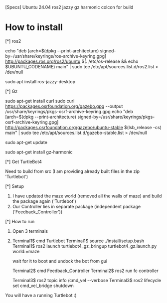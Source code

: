 [Specs]
Ubuntu 24.04
ros2 jazzy gz harmonic
colcon for build

# How to install
[*] ros2

echo "deb [arch=$(dpkg --print-architecture) signed-by=/usr/share/keyrings/ros-archive-keyring.gpg] http://packages.ros.org/ros2/ubuntu $(. /etc/os-release && echo $UBUNTU_CODENAME) main" | sudo tee /etc/apt/sources.list.d/ros2.list > /dev/null	

sudo apt install ros-jazzy-desktop

[*] Gz

sudo apt-get install curl
sudo curl https://packages.osrfoundation.org/gazebo.gpg --output /usr/share/keyrings/pkgs-osrf-archive-keyring.gpg
echo "deb [arch=$(dpkg --print-architecture) signed-by=/usr/share/keyrings/pkgs-osrf-archive-keyring.gpg] http://packages.osrfoundation.org/gazebo/ubuntu-stable $(lsb_release -cs) main" | sudo tee /etc/apt/sources.list.d/gazebo-stable.list > /dev/null

sudo apt-get update

sudo apt-get install gz-harmonic

[*] Get TurtleBot4

Need to build from src (I am providing already built files in the zip 'Turtlebot')

[*] Setup

1) I have updated the maze world (removed all the walls of maze) and build the package again ('Turtlebot')
2) Our Controller lies in separate package (independent package ('Feedback_Controller'))

[*] How to run
1) Open 3 terminals
2) Terminal1$ cmd Turtlebot
   Terminal1$ source ./install/setup.bash
   Terminal1$ ros2 launch turtlebot4_gz_bringup turtlebot4_gz.launch.py world:=maze
   

   wait for it to boot and undock the bot from gui

   Terminal2$ cmd Feedback_Controller
   Terminal2$ ros2 run fc controller

   Terminal3$ ros2 topic info /cmd_vel --verbose
   Terminal3$ ros2 lifecycle set cmd_vel_bridge shutdown

You will have a running Turtlebot :)
